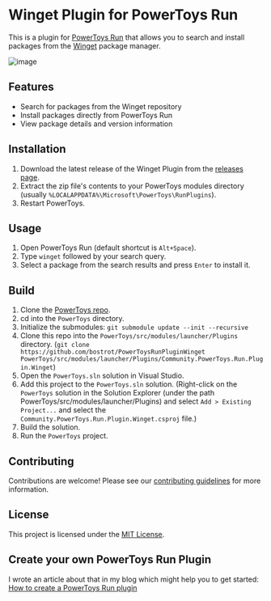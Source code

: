 # Winget Plugin for PowerToys Run

This is a plugin for [PowerToys Run](https://github.com/microsoft/PowerToys/wiki/PowerToys-Run-Overview) that allows you to search and install packages from the [Winget](https://github.com/microsoft/winget-cli) package manager.

![image](https://user-images.githubusercontent.com/7342321/225170051-a6b4bb62-caac-4b12-b9b1-b71681d39954.png)

## Features

- Search for packages from the Winget repository
- Install packages directly from PowerToys Run
- View package details and version information

## Installation

1. Download the latest release of the Winget Plugin from the [releases page](https://github.com/bostrot/PowerToysRunPluginWinget/releases).
2. Extract the zip file's contents to your PowerToys modules directory (usually `%LOCALAPPDATA%\Microsoft\PowerToys\RunPlugins`).
3. Restart PowerToys.

## Usage

1. Open PowerToys Run (default shortcut is `Alt+Space`).
2. Type `winget` followed by your search query.
3. Select a package from the search results and press `Enter` to install it.

## Build

1. Clone the [PowerToys repo](https://github.com/microsoft/PowerToys).
2. cd into the `PowerToys` directory.
3. Initialize the submodules: `git submodule update --init --recursive`
4. Clone this repo into the `PowerToys/src/modules/launcher/Plugins` directory. (`git clone https://github.com/bostrot/PowerToysRunPluginWinget PowerToys/src/modules/launcher/Plugins/Community.PowerToys.Run.Plugin.Winget`)
5. Open the `PowerToys.sln` solution in Visual Studio.
6. Add this project to the `PowerToys.sln` solution. (Right-click on the `PowerToys` solution in the Solution Explorer (under the path PowerToys/src/modules/launcher/Plugins) and select `Add > Existing Project...` and select the `Community.PowerToys.Run.Plugin.Winget.csproj` file.)
7. Build the solution.
8. Run the `PowerToys` project.

## Contributing

Contributions are welcome! Please see our [contributing guidelines](CONTRIBUTING.md) for more information.

## License

This project is licensed under the [MIT License](LICENSE).

## Create your own PowerToys Run Plugin

I wrote an article about that in my blog which might help you to get started: [How to create a PowerToys Run plugin](https://senpai.club/how-to-create-a-powertoys-run-plugin/index.html)

